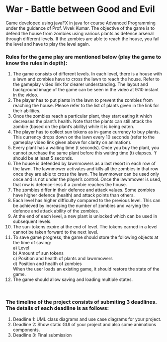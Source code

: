 # War - Battle between Good and Evil </br>

Game developed using javaFX in java for course Advanced Programming under the guidance of Prof. Vivek Kumar. The objective of the game is to defend the house from zombies using various plants as defence arsenal through different levels. If the zombies are able to reach the house, you fail the level and have to play the level again.

### Rules for the game play are mentioned below (play the game to know the rules in depth):

1) The game consists of different levels. In each level, there is a house with a lawn and zombies have to cross the lawn to reach the house. Refer to the gameplay video link for clearer understanding. The layout and background image of the game can be seen in the video at 9:10 instant in the video.
2) The player has to put plants in the lawn to prevent the zombies from reaching the house. Please refer to the list of plants given in the link for their abilities.
3) Once the zombies reach a particular plant, they start eating it which decreases the plant’s health. Note that the plants can still attack the zombie (based on the plant’s ability) while it is being eaten.
4) The player has to collect sun tokens as in-game currency to buy plants. This currency drops down on the lawn every 10 seconds (refer to the gameplay video link given above
for clarity on animation).
5) Every plant has a waiting time (t seconds). Once you buy the plant, you cannot purchase the same plant before this waiting time (t) elapses. ‘t’ should be at least 5 seconds.
6) The house is defended by lawnmowers as a last resort in each row of the lawn. The lawnmower activates and kills all the zombies in that row once they are able to cross the lawn. The lawnmower can be used only once and is not under the player’s control. Once the lawnmower is used, that row is defence-less if a zombie reaches the house.
7) The zombies differ in their defence and attack values. Some zombies have higher defence (health) and attack points than others.
8) Each level has higher difficulty compared to the previous level. This can be achieved by increasing the number of zombies and varying the defence and attack ability of the zombies.
9) At the end of each level, a new plant is unlocked which can be used in subsequent levels.
10) The sun-tokens expire at the end of level. The tokens earned in a level cannot be taken
forward to the next level.
11) To save game progress, the game should store the following objects at the time of saving:</br>
a) Level </br>
b) Amount of sun tokens</br>
c) Position and health of plants and lawnmowers</br>
d) Position and health of zombies</br>
When the user loads an existing game, it should restore the state of the game.
12) The game should allow saving and loading multiple states.

</br>

### The timeline of the project consists of submiting 3 deadlines. The details of each deadline is as follows:</br>
1. Deadline 1: UML class diagrams and use case diagrams for your project. </br>
2. Deadline 2: Show static GUI of your project and also some animations components.</br>
3. Deadline 3: Final submission 

